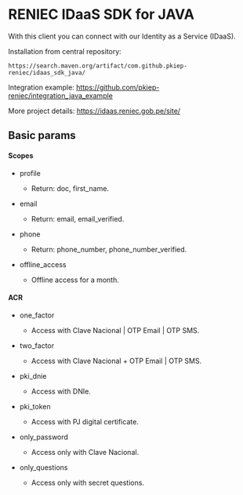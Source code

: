 # RENIEC IDaaS SDK for JAVA
With this client you can connect with our Identity as a Service (IDaaS).

Installation from central repository:
```
https://search.maven.org/artifact/com.github.pkiep-reniec/idaas_sdk_java/
```

Integration example:
https://github.com/pkiep-reniec/integration_java_example

More project details:
https://idaas.reniec.gob.pe/site/

## Basic params
#### Scopes
- profile
    - Return: doc, first_name.
	
- email
    - Return: email, email_verified.
	
- phone
    - Return: phone_number, phone_number_verified.
	
- offline_access
    - Offline access for a month.
	

#### ACR
- one_factor
    - Access with Clave Nacional | OTP Email | OTP SMS.
	
- two_factor
    - Access with Clave Nacional + OTP Email | OTP SMS.
	
- pki_dnie
    - Access with DNIe.
	
- pki_token
    - Access with PJ digital certificate.
	
- only_password
    - Access only with Clave Nacional.
	
- only_questions
    - Access only with secret questions.
	